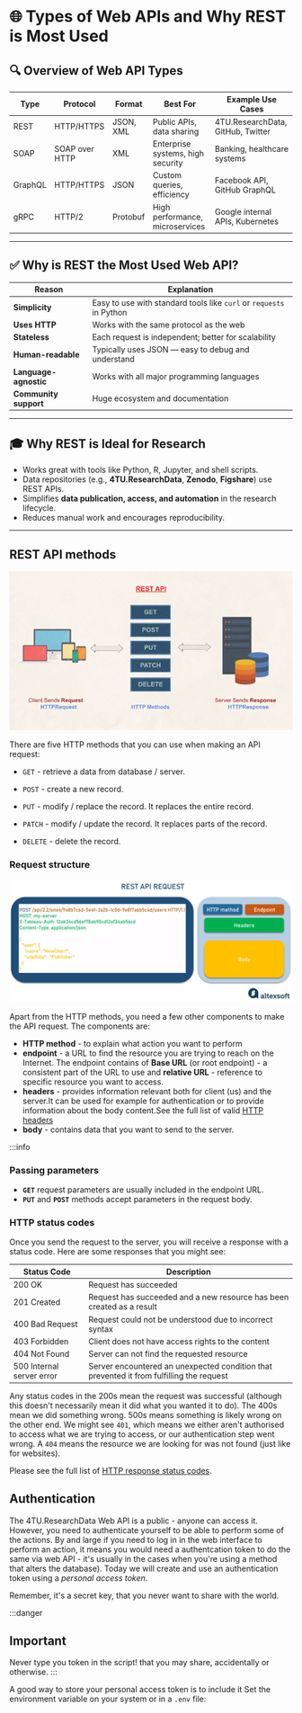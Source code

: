 
# 🌐 Types of Web APIs and Why REST is Most Used

## 🔍 Overview of Web API Types

| Type     | Protocol        | Format        | Best For                        | Example Use Cases                           |
|----------|------------------|---------------|----------------------------------|---------------------------------------------|
| REST     | HTTP/HTTPS       | JSON, XML     | Public APIs, data sharing        | 4TU.ResearchData, GitHub, Twitter           |
| SOAP     | SOAP over HTTP   | XML           | Enterprise systems, high security| Banking, healthcare systems                 |
| GraphQL  | HTTP/HTTPS       | JSON          | Custom queries, efficiency       | Facebook API, GitHub GraphQL                |
| gRPC     | HTTP/2           | Protobuf      | High performance, microservices  | Google internal APIs, Kubernetes            |

---

## ✅ Why is REST the Most Used Web API?

| Reason             | Explanation                                                                 |
|--------------------|-----------------------------------------------------------------------------|
| **Simplicity**      | Easy to use with standard tools like `curl` or `requests` in Python        |
| **Uses HTTP**       | Works with the same protocol as the web                                    |
| **Stateless**       | Each request is independent; better for scalability                        |
| **Human-readable**  | Typically uses JSON — easy to debug and understand                         |
| **Language-agnostic**| Works with all major programming languages                                |
| **Community support**| Huge ecosystem and documentation                                          |

---

## 🎓 Why REST is Ideal for Research

- Works great with tools like Python, R, Jupyter, and shell scripts.
- Data repositories (e.g., **4TU.ResearchData**, **Zenodo**, **Figshare**) use REST APIs.
- Simplifies **data publication, access, and automation** in the research lifecycle.
- Reduces manual work and encourages reproducibility.

---

## REST API methods

![*Source:* https://www.numpyninja.com/post/rest-api-for-dummies-explained-using-mommies ](assets/img/rest_api.jpg) 

There are five HTTP methods that you can use when making an API request:

- `GET` - retrieve a data from database / server.

- `POST` - create a new record.

- `PUT` - modify / replace the record. It replaces the entire record.

- `PATCH` - modify / update the record. It replaces parts of the record.

- `DELETE` - delete the record.

### Request structure

![*Source:* https://www.altexsoft.com/blog/rest-api-design/ ](assets/img/rest_request.png)

Apart from the HTTP methods, you need a few other components to make the API request. The components are: 

- **HTTP method** - to explain what action you want to perform
- **endpoint** - a URL to find the resource you are trying to reach on the Internet. The endpoint contains of **Base URL** (or root endpoint) - a consistent part of the URL to use and **relative URL** - reference to specific resource you want to access.
- **headers** - provides information relevant both for client (us) and the server.It can be used for example for authentication or to provide information about the body content.See the full list of valid [HTTP headers](https://en.wikipedia.org/wiki/List_of_HTTP_header_fields)
- **body** - contains data that you want to send to the server. 

:::info
### Passing parameters
- **`GET`** request parameters are usually included in the endpoint URL.  
- **`PUT`** and **`POST`** methods accept parameters in the request body.

### HTTP status codes 

Once you send the request to the server, you will receive a response with a status code. Here are some responses that you might see: 

| **Status Code**           | **Description**             |
|---------------------------|-----------------------------|
| 200 OK                    | Request has succeeded       |
| 201 Created               | Request has succeeded and  a new resource has been  created as a result         |
| 400 Bad Request           | Request could not be understood due to incorrect syntax |
| 403 Forbidden             | Client does not have  access rights to the content|
| 404 Not Found             | Server can not find the  requested resource          |
| 500 Internal server error | Server encountered an unexpected condition that prevented it from fulfilling the request                           |

Any status codes in the 200s mean the request was successful (although this doesn't
necessarily mean it did what you wanted it to do). The 400s mean we did
something wrong. 500s means something is likely wrong on the other end.
We might see `401`, which means we either aren't authorised to access what we
are trying to access, or our authentication step went wrong.
A `404` means the resource we are looking for was not found (just like for websites).

Please see the full list of [HTTP response status codes](https://developer.mozilla.org/en-US/docs/Web/HTTP/Status#client_error_responses).

## Authentication 

The 4TU.ResearchData Web API is a public - anyone can access it. 
However, you need to authenticate yourself to be able to perform some of the actions. 
By and large if you need to log in in the web interface to perform an action, 
it means you would need a authentcation token to do the same via web API -
 it's usually in the cases when you're using a method that alters the database). 
Today we will create and use an authentication token using a *personal access token*.

Remember, it's a secret key, that you never want to share with the world.

:::danger
## Important
Never type you token in the script! that you may share, accidentally or otherwise.
:::

A good way to store your personal access token is to include it Set the environment variable on your system or in a `.env` file:

